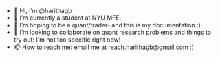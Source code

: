 - 👋 Hi, I’m @harithagb
- 👀 I’m currently a student at NYU MFE.
- 🌱 I’m hoping to be a quant/trader- and this is my documentation :)
- 💞️ I’m looking to collaborate on quant research problems and things to try out: I'm not too specific right now!
- 📫 How to reach me: email me at reach.harithagb@gmail.com :)

<!---
harithagb/harithagb is a ✨ special ✨ repository because its `README.md` (this file) appears on your GitHub profile.
You can click the Preview link to take a look at your changes.
--->
